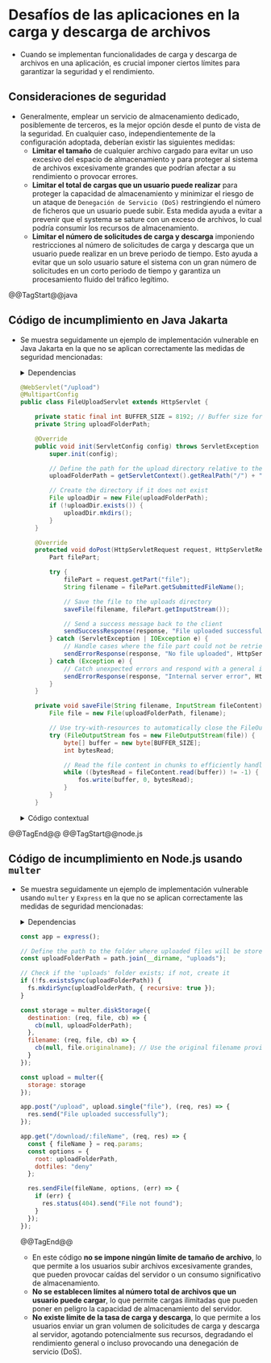 # Desafíos de las aplicaciones en la carga y descarga de archivos

* Cuando se implementan funcionalidades de carga y descarga de archivos en una aplicación, es crucial imponer ciertos límites para garantizar la seguridad y el rendimiento.

## Consideraciones de seguridad

* Generalmente, emplear un servicio de almacenamiento dedicado, posiblemente de terceros, es la mejor opción desde el punto de vista de la seguridad. En cualquier caso, independientemente de la configuración adoptada, deberían existir las siguientes medidas:
  * **Limitar el tamaño** de cualquier archivo cargado para evitar un uso excesivo del espacio de almacenamiento y para proteger al sistema de archivos excesivamente grandes que podrían afectar a su rendimiento o provocar errores.
  * **Limitar el total de cargas que un usuario puede realizar** para proteger la capacidad de almacenamiento y minimizar el riesgo de un ataque de `Denegación de Servicio (DoS)` restringiendo el número de ficheros que un usuario puede subir. Esta medida ayuda a evitar a prevenir que el systema se sature con un exceso de archivos, lo cual podría consumir los recursos de almacenamiento.
  * **Limitar el número de solicitudes de carga y descarga** imponiendo restricciones al número de solicitudes de carga y descarga que un usuario puede realizar en un breve periodo de tiempo. Esto ayuda a evitar que un solo usuario sature el sistema con un gran número de solicitudes en un corto periodo de tiempo y garantiza un procesamiento fluido del tráfico legítimo.

@@TagStart@@java

## Código de incumplimiento en Java Jakarta

* Se muestra seguidamente un ejemplo de implementación vulnerable en Java Jakarta en la que no se aplican correctamente las medidas de seguridad mencionadas:

  <details>
    <summary>Dependencias</summary>

    ```java
    import jakarta.json.Json;
    import jakarta.json.JsonObject;
    import jakarta.servlet.ServletConfig;
    import jakarta.servlet.ServletException;
    import jakarta.servlet.annotation.MultipartConfig;
    import jakarta.servlet.annotation.WebServlet;
    import jakarta.servlet.http.HttpServlet;
    import jakarta.servlet.http.HttpServletRequest;
    import jakarta.servlet.http.HttpServletResponse;
    import jakarta.servlet.http.Part;
    
    import java.io.File;
    import java.io.FileOutputStream;
    import java.io.IOException;
    import java.io.InputStream;
    ```

  </details>

  ```java
  @WebServlet("/upload")
  @MultipartConfig
  public class FileUploadServlet extends HttpServlet {
  
      private static final int BUFFER_SIZE = 8192; // Buffer size for reading file chunks
      private String uploadFolderPath;
  
      @Override
      public void init(ServletConfig config) throws ServletException {
          super.init(config);

          // Define the path for the upload directory relative to the web application's root
          uploadFolderPath = getServletContext().getRealPath("/") + "uploads";
  
          // Create the directory if it does not exist
          File uploadDir = new File(uploadFolderPath);
          if (!uploadDir.exists()) {
              uploadDir.mkdirs();
          }
      }
  
      @Override
      protected void doPost(HttpServletRequest request, HttpServletResponse response) throws IOException {
          Part filePart;

          try {
              filePart = request.getPart("file");
              String filename = filePart.getSubmittedFileName();
  
              // Save the file to the uploads directory
              saveFile(filename, filePart.getInputStream());
  
              // Send a success message back to the client
              sendSuccessResponse(response, "File uploaded successfully");
          } catch (ServletException | IOException e) {
              // Handle cases where the file part could not be retrieved
              sendErrorResponse(response, "No file uploaded", HttpServletResponse.SC_BAD_REQUEST);
          } catch (Exception e) {
              // Catch unexpected errors and respond with a general internal server error
              sendErrorResponse(response, "Internal server error", HttpServletResponse.SC_INTERNAL_SERVER_ERROR);
          }
      }
  
      private void saveFile(String filename, InputStream fileContent) throws IOException {
          File file = new File(uploadFolderPath, filename);
  
          // Use try-with-resources to automatically close the FileOutputStream
          try (FileOutputStream fos = new FileOutputStream(file)) {
              byte[] buffer = new byte[BUFFER_SIZE];
              int bytesRead;
  
              // Read the file content in chunks to efficiently handle larger files
              while ((bytesRead = fileContent.read(buffer)) != -1) {
                  fos.write(buffer, 0, bytesRead);
              }
          }
      }
  ```

  <details>
    <summary>Código contextual</summary>

    ```java  
        private void sendSuccessResponse(HttpServletResponse response, String message) throws IOException {
            // Prepare a plain text response to indicate successful file upload
            response.setContentType("text/plain");
            response.setCharacterEncoding("UTF-8");
            response.setStatus(HttpServletResponse.SC_OK);

            try (var out = response.getOutputStream()) {
                out.println(message);
            }
        }
    
        private void sendErrorResponse(HttpServletResponse response, String message, int statusCode) throws IOException {
            // Create a JSON object to send back a structured error response
            JsonObject errorResponse = Json.createObjectBuilder()
                    .add("message", message)
                    .build();
    
            response.setContentType("application/json");
            response.setCharacterEncoding("UTF-8");
            response.setStatus(statusCode);
    
            // Write the JSON error message to the response output
            try (var out = response.getOutputStream()) {
                out.println(errorResponse.toString());
            }
        }
    }
    ```

  </details>

@@TagEnd@@
@@TagStart@@node.js

## Código de incumplimiento en Node.js usando `multer`

* Se muestra seguidamente un ejemplo de implementación vulnerable usando `multer` y `Express` en la que no se aplican correctamente las medidas de seguridad mencionadas:

  <details>
    <summary>Dependencias</summary>

    ```javascript
    const express = require("express");
    const multer = require("multer");
    const path = require("path");
    const fs = require("fs");
    ```

  </details>

  ```javascript
  const app = express();

  // Define the path to the folder where uploaded files will be stored
  const uploadFolderPath = path.join(__dirname, "uploads");

  // Check if the 'uploads' folder exists; if not, create it
  if (!fs.existsSync(uploadFolderPath)) {
    fs.mkdirSync(uploadFolderPath, { recursive: true });
  }

  const storage = multer.diskStorage({
    destination: (req, file, cb) => {
      cb(null, uploadFolderPath);
    },
    filename: (req, file, cb) => {
      cb(null, file.originalname); // Use the original filename provided by the user
    }
  });

  const upload = multer({
    storage: storage
  });

  app.post("/upload", upload.single("file"), (req, res) => {
    res.send("File uploaded successfully");
  });

  app.get("/download/:fileName", (req, res) => {
    const { fileName } = req.params;
    const options = {
      root: uploadFolderPath,
      dotfiles: "deny"
    };

    res.sendFile(fileName, options, (err) => {
      if (err) {
        res.status(404).send("File not found");
      }
    });
  });
  ```

  @@TagEnd@@

  * En este código **no se impone ningún límite de tamaño de archivo**, lo que permite a los usuarios subir archivos excesivamente grandes, que pueden provocar caídas del servidor o un consumo significativo de almacenamiento.
  * **No se establecen límites al número total de archivos que un usuario puede cargar**, lo que permite cargas ilimitadas que pueden poner en peligro la capacidad de almacenamiento del servidor.
  * **No existe límite de la tasa de carga y descarga**, lo que permite a los usuarios enviar un gran volumen de solicitudes de carga y descarga al servidor, agotando potencialmente sus recursos, degradando el rendimiento general o incluso provocando una denegación de servicio (DoS).
